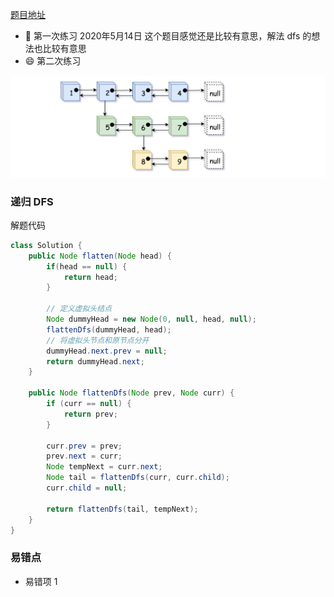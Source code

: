 [题目地址](https://leetcode-cn.com/problems/flatten-a-multilevel-doubly-linked-list/)



- :slightly_smiling_face: 第一次练习 2020年5月14日 这个题目感觉还是比较有意思，解法 dfs 的想法也比较有意思
- :smile: 第二次练习 



<img src="../.vuepress/public/aHR0cHM6Ly9waWMubGVldGNvZGUtY24uY29tL0ZpZ3VyZXMvNDMwLzQzMF9saXN0X3N0ZXBfMS5wbmc.jpg" alt="å¨è¿éæå¥å¾çæè¿°" style="zoom:101%;" />

### 递归 DFS

解题代码

```java
class Solution {
    public Node flatten(Node head) {
        if(head == null) {
            return head;
        }

        // 定义虚拟头结点
        Node dummyHead = new Node(0, null, head, null);
        flattenDfs(dummyHead, head);
        // 将虚拟头节点和原节点分开
        dummyHead.next.prev = null;
        return dummyHead.next;
    }

    public Node flattenDfs(Node prev, Node curr) {
        if (curr == null) {
            return prev;
        }

        curr.prev = prev;
        prev.next = curr;
        Node tempNext = curr.next;
        Node tail = flattenDfs(curr, curr.child);
        curr.child = null;

        return flattenDfs(tail, tempNext);
    }
}
```



### 易错点

- 易错项 1 
